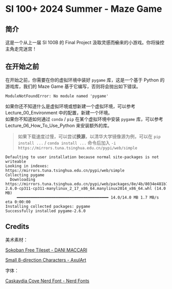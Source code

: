 # SI 100+ 2024 Summer - Maze Game

## 简介

这是一个从上一届 SI 100B 的 Final Project 汲取灵感而~~偷~~来的小游戏。你将操控主角走完迷宫！

## 在开始之前

在开始之前，你需要在你的虚拟环境中装好 `pygame` 库，这是一个基于 Python 的游戏库，我们的 Maze Game 基于它编写，否则将会抛出如下错误。

```
ModuleNotFoundError: No module named 'pygame'
```

如果你还不知道什么是虚拟环境或想新建一个虚拟环境，可以参考 Lecture_00_Environment 中的配置，新建一个环境。  
如果你不知道如何通过 `conda` / `pip` 在某个虚拟环境中安装 `pygame` 库，可以参考 Lecture_06_How_To_Use_Python 来安装额外的库。

> 如果下载速度过慢，可以尝试**换源**，以清华大学镜像源为例，可以在 `pip install ...` / `conda install ...` 命令后加入 `-i https://mirrors.tuna.tsinghua.edu.cn/pypi/web/simple`

```
Defaulting to user installation because normal site-packages is not writeable
Looking in indexes: https://mirrors.tuna.tsinghua.edu.cn/pypi/web/simple
Collecting pygame
  Downloading https://mirrors.tuna.tsinghua.edu.cn/pypi/web/packages/8e/4b/8034e481b7f40026943947d8e81e39d335cea9c649770d309c657b700311/pygame-2.6.0-cp311-cp311-manylinux_2_17_x86_64.manylinux2014_x86_64.whl (14.0 MB)
     ━━━━━━━━━━━━━━━━━━━━━━━━━━━━━━━━━━━━━━━━ 14.0/14.0 MB 1.7 MB/s eta 0:00:00
Installing collected packages: pygame
Successfully installed pygame-2.6.0
```

## Credits

美术素材：

[Sokoban Free Tileset - DANI MACCARI](https://dani-maccari.itch.io/sokoban-tileset)

[Small 8-direction Characters - AxulArt](https://axulart.itch.io/small-8-direction-characters)

字体：

[Caskaydia Cove Nerd Font - Nerd Fonts](https://www.nerdfonts.com/)
